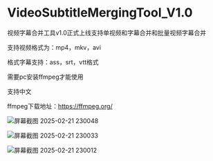 # VideoSubtitleMergingTool_V1.0


视频字幕合并工具v1.0正式上线支持单视频和字幕合并和批量视频字幕合并


支持视频格式为：mp4，mkv，avi


格式字幕支持：ass，srt，vtt格式


需要pc安装ffmpeg才能使用


支持中文


ffmpeg下载地址：https://ffmpeg.org/






![屏幕截图 2025-02-21 230048](https://github.com/user-attachments/assets/e1277b27-661f-4255-bca7-addfd3895ec1)

![屏幕截图 2025-02-21 230033](https://github.com/user-attachments/assets/7c384c51-d8bc-4cfb-8e1b-a48a59c2c265)

![屏幕截图 2025-02-21 230012](https://github.com/user-attachments/assets/3f45170e-89f6-4322-9f3d-7d5416959fc6)
